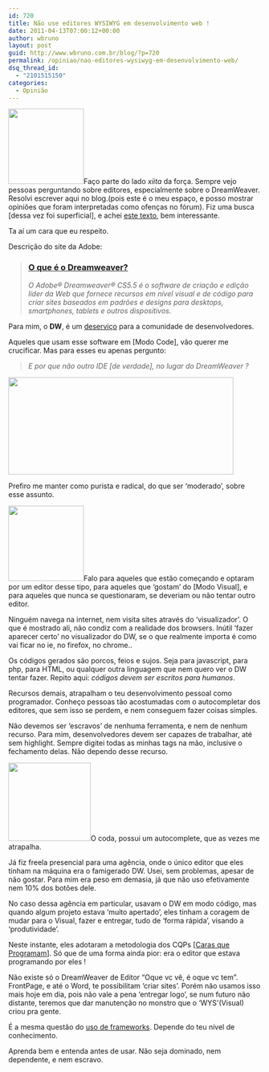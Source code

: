 ```yaml
---
id: 720
title: Não use editores WYSIWYG em desenvolvimento web !
date: 2011-04-13T07:00:12+00:00
author: wbruno
layout: post
guid: http://www.wbruno.com.br/blog/?p=720
permalink: /opiniao/nao-editores-wysiwyg-em-desenvolvimento-web/
dsq_thread_id:
  - "2101515150"
categories:
  - Opinião
---
```

[<img src="/wp-content/uploads/2011/04/logodream-150x150.png" alt="" title="logodream" width="150" height="150" class="alignright size-thumbnail wp-image-726" srcset="/wp-content/uploads/2011/04/logodream-150x150.png 150w, /wp-content/uploads/2011/04/logodream-300x300.png 300w, /wp-content/uploads/2011/04/logodream.png 512w" sizes="(max-width: 150px) 100vw, 150px" />](/wp-content/uploads/2011/04/logodream.png)Faço parte do lado _xiita_ da força. Sempre vejo pessoas perguntando sobre editores, especialmente sobre o DreamWeaver. Resolvi escrever aqui no blog.(pois este é o meu espaço, e posso mostrar opiniões que foram interpretadas como ofenças no fórum). Fiz uma busca [dessa vez foi superficial], e achei <a href="http://revolucao.etc.br/archives/web-standards-e-as-ferramentas-de-desenvolvimento/" target="_blank">este texto</a>, bem interessante.

Ta aí um cara que eu respeito.

<!--more-->



Descrição do site da Adobe:

> ### <a href="http://www.adobe.com/br/products/dreamweaver.html?promoid=BOZQX" target="_blank">O que é o Dreamweaver?</a>
>
> _O Adobe® Dreamweaver® CS5.5 é o software de criação e edição líder da Web que fornece recursos em nível visual e de código para criar sites baseados em padrões e designs para desktops, smartphones, tablets e outros dispositivos._

Para mim, o **DW**, é um <u>deserviço</u> para a comunidade de desenvolvedores.

Aqueles que usam esse software em [Modo Code], vão querer me crucificar. Mas para esses eu apenas pergunto:

> _E por que não outro IDE [de verdade], no lugar do DreamWeaver ?_

[<img src="/wp-content/uploads/2011/04/ides_best-e12663621372631.png" alt="" title="ides_best-e1266362137263" width="448" height="194" class="aligncenter size-full wp-image-730" srcset="/wp-content/uploads/2011/04/ides_best-e12663621372631.png 448w, /wp-content/uploads/2011/04/ides_best-e12663621372631-300x129.png 300w" sizes="(max-width: 448px) 100vw, 448px" />](/wp-content/uploads/2011/04/ides_best-e12663621372631.png)

Prefiro me manter como purista e radical, do que ser &#8216;moderado&#8217;, sobre esse assunto.

[<img src="/wp-content/uploads/2011/04/Notepad++-150x150.png" alt="" title="Notepad++" width="150" height="150" class="alignleft size-thumbnail wp-image-728" srcset="/wp-content/uploads/2011/04/Notepad++-150x150.png 150w, /wp-content/uploads/2011/04/Notepad++.png 256w" sizes="(max-width: 150px) 100vw, 150px" />](/wp-content/uploads/2011/04/Notepad++.png)Falo para aqueles que estão começando e optaram por um editor desse tipo, para aqueles que &#8216;gostam&#8217; do [Modo Visual], e para aqueles que nunca se questionaram, se deveriam ou não tentar outro editor.

Ninguém navega na internet, nem visita sites através do &#8216;visualizador&#8217;. O que é mostrado ali, não condiz com a realidade dos browsers. Inútil &#8216;fazer aparecer certo&#8217; no visualizador do DW, se o que realmente importa é como vai ficar no ie, no firefox, no chrome..

Os códigos gerados são porcos, feios e sujos. Seja para javascript, para php, para HTML, ou qualquer outra linguagem que nem quero ver o DW tentar fazer. Repito aqui: _códigos devem ser escritos para humanos_.

Recursos demais, atrapalham o teu desenvolvimento pessoal como programador. Conheço pessoas tão acostumadas com o autocompletar dos editores, que sem isso se perdem, e nem conseguem fazer coisas simples.

Não devemos ser &#8216;escravos&#8217; de nenhuma ferramenta, e nem de nenhum recurso. Para mim, desenvolvedores devem ser capazes de trabalhar, até sem highlight. Sempre digitei todas as minhas tags na mão, inclusive o fechamento delas. Não dependo desse recurso.

[<img src="/wp-content/uploads/2011/04/coda_icon.png" alt="" title="coda_icon" width="164" height="156" class="alignleft size-full wp-image-732" />](/wp-content/uploads/2011/04/coda_icon.png)O coda, possui um autocomplete, que as vezes me atrapalha.

Já fiz freela presencial para uma agência, onde o único editor que eles tinham na máquina era o famigerado DW. Usei, sem problemas, apesar de não gostar. Para mim era peso em demasia, já que não uso efetivamente nem 10% dos botões dele.

No caso dessa agência em particular, usavam o DW em modo código, mas quando algum projeto estava &#8216;muito apertado&#8217;, eles tinham a coragem de mudar para o Visual, fazer e entregar, tudo de &#8216;forma rápida&#8217;, visando a &#8216;produtividade&#8217;.

Neste instante, eles adotaram a metodologia dos CQPs [[Caras que Programam](https://wbruno.com.br/opiniao/diferenca-entre-cara-programa-um-programador/)]. Só que de uma forma ainda pior: era o editor que estava programando por eles !

Não existe só o DreamWeaver de Editor &#8220;Oque vc vê, é oque vc tem&#8221;. FrontPage, e até o Word, te possibilitam &#8216;criar sites&#8217;. Porém não usamos isso mais hoje em dia, pois não vale a pena &#8216;entregar logo&#8217;, se num futuro não distante, teremos que dar manutenção no monstro que o &#8216;WYS'(Visual) criou pra gente.

É a mesma questão do [uso de frameworks](https://wbruno.com.br/opiniao/nao-jquery-nao-aprenda-qualquer-framework-antes-de/). Depende do teu nível de conhecimento.

Aprenda bem e entenda antes de usar. Não seja dominado, nem dependente, e nem escravo.
